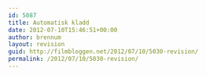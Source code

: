 ```yaml
---
id: 5087
title: Automatisk kladd
date: 2012-07-10T15:46:51+00:00
author: brennum
layout: revision
guid: http://filmbloggen.net/2012/07/10/5030-revision/
permalink: /2012/07/10/5030-revision/
---
```


